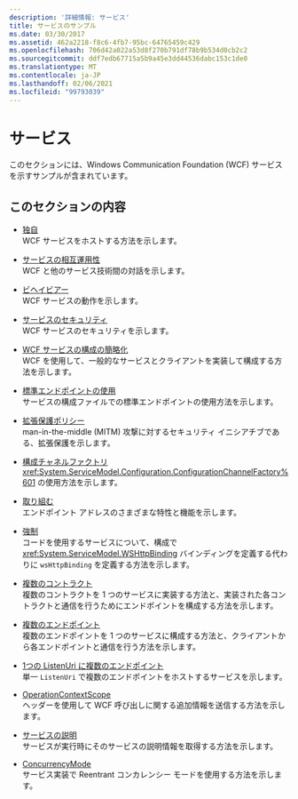 ```yaml
---
description: '詳細情報: サービス'
title: サービスのサンプル
ms.date: 03/30/2017
ms.assetid: 462a2218-f8c6-4fb7-95bc-64765459c429
ms.openlocfilehash: 706d42a022a53d8f270b791df78b9b534d0cb2c2
ms.sourcegitcommit: ddf7edb67715a5b9a45e3dd44536dabc153c1de0
ms.translationtype: MT
ms.contentlocale: ja-JP
ms.lasthandoff: 02/06/2021
ms.locfileid: "99793039"
---
```

# <a name="services"></a>サービス

このセクションには、Windows Communication Foundation (WCF) サービスを示すサンプルが含まれています。

## <a name="in-this-section"></a>このセクションの内容

- [独自](../feature-details/hosting.md)\
WCF サービスをホストする方法を示します。

- [サービスの相互運用性](service-interoperability.md)\
WCF と他のサービス技術間の対話を示します。

- [ビヘイビアー](behaviors.md)\
WCF サービスの動作を示します。

- [サービスのセキュリティ](service-security.md)\
WCF サービスのセキュリティを示します。

- [WCF サービスの構成の簡略化](simplified-configuration-for-wcf-services.md)\
WCF を使用して、一般的なサービスとクライアントを実装して構成する方法を示します。

- [標準エンドポイントの使用](usage-of-standard-endpoints.md)\
サービスの構成ファイルでの標準エンドポイントの使用方法を示します。

- [拡張保護ポリシー](extended-protection-policy.md)\
man-in-the-middle (MITM) 攻撃に対するセキュリティ イニシアチブである、拡張保護を示します。

- [構成チャネルファクトリ](configuration-channel-factory.md)\
<xref:System.ServiceModel.Configuration.ConfigurationChannelFactory%601> の使用方法を示します。

- [取り組む](addressing.md)\
エンドポイント アドレスのさまざまな特性と機能を示します。

- [強制](imperative.md)\
コードを使用するサービスについて、構成で <xref:System.ServiceModel.WSHttpBinding> バインディングを定義する代わりに `wsHttpBinding` を定義する方法を示します。

- [複数のコントラクト](multiple-contracts.md)\
複数のコントラクトを 1 つのサービスに実装する方法と、実装された各コントラクトと通信を行うためにエンドポイントを構成する方法を示します。

- [複数のエンドポイント](multiple-endpoints.md)\
複数のエンドポイントを 1 つのサービスに構成する方法と、クライアントから各エンドポイントと通信を行う方法を示します。

- [1つの ListenUri に複数のエンドポイント](multiple-endpoints-at-a-single-listenuri.md)\
単一 `ListenUri` で複数のエンドポイントをホストするサービスを示します。

- [OperationContextScope](operationcontextscope.md)\
ヘッダーを使用して WCF 呼び出しに関する追加情報を送信する方法を示します。

- [サービスの説明](service-description.md)\
サービスが実行時にそのサービスの説明情報を取得する方法を示します。

- [ConcurrencyMode](concurrencymode-reentrant.md)\
サービス実装で Reentrant コンカレンシー モードを使用する方法を示します。
